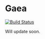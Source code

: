 # Gaea

[![Build Status](https://travis-ci.org/vinhnglx/gaea.svg?branch=develop)](https://travis-ci.org/vinhnglx/gaea)

Will update soon.
